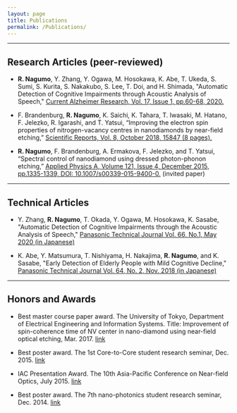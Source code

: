 ```yaml
---
layout: page
title: Publications
permalink: /Publications/
---
```


---

## Research Articles (peer-reviewed)

* **R. Nagumo**, Y. Zhang, Y. Ogawa, M. Hosokawa, K. Abe, T. Ukeda, S. Sumi, S. Kurita, S. Nakakubo, S. Lee, T. Doi, and H. Shimada, "Automatic Detection of Cognitive Impairments through Acoustic Analysis of Speech," [Current Alzheimer Research, Vol. 17, Issue 1, pp.60-68, 2020.](http://www.eurekaselect.com/179301/article)

* F. Brandenburg, **R. Nagumo**, K. Saichi, K. Tahara, T. Iwasaki, M. Hatano, F. Jelezko, R. Igarashi, and T. Yatsui, “Improving the electron spin properties of nitrogen-vacancy centres in nanodiamonds by near-field etching,” [Scientific Reports, Vol. 8, October 2018, 15847 (8 pages).](https://www.nature.com/articles/s41598-018-34158-4)

* **R. Nagumo**, F. Brandenburg, A. Ermakova, F. Jelezko, and T. Yatsui, “Spectral control of nanodiamond using dressed photon-phonon etching,” [Applied Physics A, Volume 121, Issue 4, December 2015, pp.1335-1339, DOI: 10.1007/s00339-015-9400-0.](https://link.springer.com/article/10.1007/s00339-015-9400-0) (invited paper)

---

## Technical Articles

* Y. Zhang, **R. Nagumo**, T. Okada, Y. Ogawa, M. Hosokawa, K. Sasabe, "Automatic Detection of Cognitive Impairments through the Acoustic Analysis of Speech," [Panasonic Technical Journal Vol. 66, No.1, May 2020 (in Japanese)](https://www.panasonic.com/jp/corporate/technology-design/ptj/v6601-gaiyo.html#section01_12)

* K. Abe, Y. Matsumura, T. Nishiyama, H. Nakajima, **R. Nagumo**, and K. Sasabe, "Early Detection of Elderly People with Mild Cognitive Decline," [Panasonic Technical Journal Vol. 64, No. 2, Nov. 2018 (in Japanese)](https://www.panasonic.com/jp/corporate/technology-design/ptj/v6402-gaiyo.html##section01_10)

---

## Honors and Awards

* Best master course paper award. The University of Tokyo, Department of Electrical Engineering and Information Systems. Title: Improvement of spin-coherence time of NV center in nano-diamond using near-field optical etching, Mar. 2017. [link](https://lux.ee.tut.ac.jp/congratulations-5/)

* Best poster award. The 1st Core-to-Core student research seminar, Dec. 2015. [link](https://lux.ee.tut.ac.jp/congratulations-2/)

* IAC Presentation Award. The 10th Asia-Pacific Conference on Near-field Optics, July 2015. [link](https://lux.ee.tut.ac.jp/congratulations/)

* Best poster award. The 7th nano-photonics student research seminar, Dec. 2014. [link](https://lux.ee.tut.ac.jp/%e5%8d%97%e9%9b%b2%e4%ba%ae%e4%bd%91%e5%90%9b%ef%bc%88b4%ef%bc%89%e3%81%8c%e5%84%aa%e7%a7%80%e7%99%ba%e8%a1%a8%e8%b3%9e%e3%82%92%e5%8f%97%e8%b3%9e%e3%81%97%e3%81%be%e3%81%97%e3%81%9f/)

